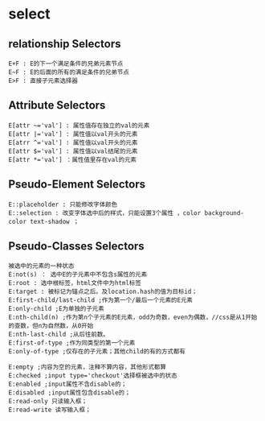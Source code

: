 # select

## relationship Selectors
    E+F : E的下一个满足条件的兄弟元素节点
    E~F : E的后面的所有的满足条件的兄弟节点
    E>F : 直接子元素选择器

## Attribute Selectors
    E[attr ~='val'] : 属性值存在独立的val的元素
    E[attr |='val'] : 属性值以val开头的元素
    E[atrr ^='val'] : 属性值以val开头的元素
    E[attr $='val'] : 属性值以val结尾的元素
    E[attr *='val'] ：属性值里存在val的元素

## Pseudo-Element Selectors
    E::placeholder : 只能修改字体颜色
    E::selection : 改变字体选中后的样式，只能设置3个属性 ，color background-color text-shadow ；

## Pseudo-Classes Selectors
    被选中的元素的一种状态
    E:not(s) ： 选中E的子元素中不包含s属性的元素
    E:root : 选中根标签，html文件中为html标签
    E:target : 被标记为锚点之后。及location.hash的值为目标id；
    E:first-child/last-child ;作为第一个/最后一个元素的E元素
    E:only-child ;E为单独的子元素
    E:nth-child(n) ;作为第n个子元素的E元素，odd为奇数，even为偶数，//css是从1开始的查数，但n为自然数，从0开始
    E:nth-last-child ;从后往前数。
    E:first-of-type ;作为同类型的第一个元素
    E:only-of-type ;仅存在的子元素；其他child的有的方式都有

    E:empty ;内容为空的元素，注释不算内容，其他形式都算
    E:checked ;input type='checkout'选择框被选中的状态
    E:enabled ;input属性不含disable的；
    E:disabled ;input属性包含disable的；
    E:read-only 只读输入框；
    E:read-write 读写输入框；
